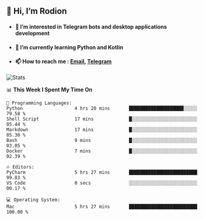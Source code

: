 ## 👋 Hi, I’m Rodion
- #### 👀 I’m interested in Telegram bots and desktop applications development
- #### 🌱 I’m currently learning Python and Kotlin
- #### 📫 How to reach me : [Email](mailto:me@lavn.ml), [Telegram](https://t.me/rodion_gudz)

![Stats](https://github-readme-stats.vercel.app/api?username=rodion-gudz&show_icons=true&theme=github_dark&hide_border=true&hide=issues&count_private=true&layout=compact)


<!--START_SECTION:waka-->
📊 **This Week I Spent My Time On** 

```text
💬 Programming Languages: 
Python                   4 hrs 20 mins       ████████████████████░░░░░   79.58 % 
Shell Script             17 mins             █░░░░░░░░░░░░░░░░░░░░░░░░   05.44 % 
Markdown                 17 mins             █░░░░░░░░░░░░░░░░░░░░░░░░   05.30 % 
Bash                     9 mins              █░░░░░░░░░░░░░░░░░░░░░░░░   03.05 % 
Docker                   7 mins              █░░░░░░░░░░░░░░░░░░░░░░░░   02.39 % 

🔥 Editors: 
PyCharm                  5 hrs 27 mins       █████████████████████████   99.83 % 
VS Code                  0 secs              ░░░░░░░░░░░░░░░░░░░░░░░░░   00.17 % 

💻 Operating System: 
Mac                      5 hrs 27 mins       █████████████████████████   100.00 % 
```


<!--END_SECTION:waka-->
